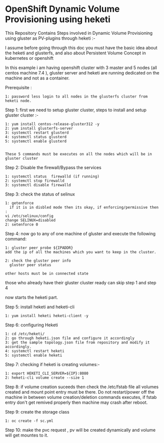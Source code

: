 # OpenShift Dynamic Volume Provisioning using heketi

This Repository Contains Steps involved in Dynamic Volume Provisioning using gluster as PV-plugins through heketi :-

I assume before going through this doc you must have the basic idea about the heketi and glusterfs, and also about Persistent Volume Concept in kubernetes or openshift 

In this example i am having openshift cluster with 3 master and 5 nodes (all centos machine 7.4 ), gluster server and heketi are running dedicated on the machine and not as a container.

Prerequisite :

	1: password less login to all nodes in the glusterfs cluster from heketi node.

Step 1: first we need to setup gluster cluster,
	steps to install and setup gluster cluster :-


	1: yum install centos-release-gluster312 -y
	2: yum install glusterfs-server
	3: systemctl restart glusterd
	4: systemctl status glusterd
	5: systemctl enable glusterd	


    These 5 commands must be executes on all the nodes which will be in gluster cluster

Step 2: Disable the firewall/Bypass the services


	1: systemctl status  firewalld (if running)
	2: systemctl stop firewalld
	3: systemctl disable firewalld

Step 3: check the status of selinux

	1: getenforce
	  if it is in disbled mode then its okay, if enforcing/permissive then :
	vi /etc/selinux/config 
	change SELINUX=disabled
	2: setenforce 0

Step 4: now go to any of one machine of gluster and execute the following command:
	
	1: gluster peer probe ${IPADDR}
	add the ip of all the machines which you want to keep in the cluster.

	2: check the gluster peer info
	  gluster peer status

	other hosts must be in connected state

those who already have their gluster cluster ready can skip step 1 and step 4

now starts the heketi part.  

Step 5: install heketi and heketi-cli
	
	1: yum install heketi heketi-client -y
	
Step 6: configuring Heketi

	1: cd /etc/heketi/
	2: go through heketi.json file and configure it accordingly
	3: get the sample topology.json file from repository and modify it accordingly.
	4: systemctl restart heketi
	5: systemctl enable heketi

Step 7: checking if heketi is creating volumes:-

	1: export HEKETI_CLI_SERVER=${IP}:8080
	2: heketi-cli volume create --size 1

Step 8: if volume creation suceeds then check the /etc/fstab file all volumes created and mount point entry must be there. Do not restart/power off the machine in between volume creation/deletion commands executes, if fstab entry don't get remived properly then machine may crash after reboot.

Step 9: create the storage class 

	1: oc create -f sc.yml

Step 10: make the pvc request , pv will be created dynamically and volume will get mountes to it.
 
